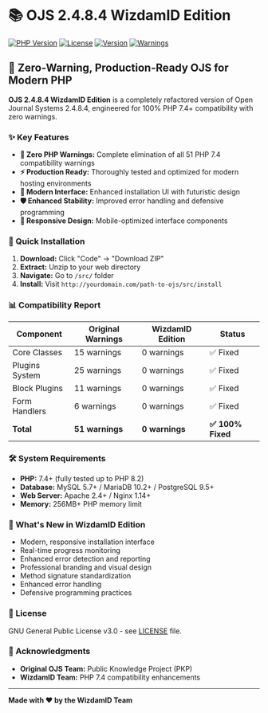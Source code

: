 # 📚 OJS 2.4.8.4 WizdamID Edition

[![PHP Version](https://img.shields.io/badge/PHP-7.4%2B-blue.svg)](https://php.net)
[![License](https://img.shields.io/badge/License-GPL%20v3-green.svg)](LICENSE)
[![Version](https://img.shields.io/badge/Version-v1.0.0-orange.svg)](#changelog)
[![Warnings](https://img.shields.io/badge/PHP%20Warnings-0-brightgreen.svg)](#compatibility-report)

## 🎯 Zero-Warning, Production-Ready OJS for Modern PHP

**OJS 2.4.8.4 WizdamID Edition** is a completely refactored version of Open Journal Systems 2.4.8.4, engineered for 100% PHP 7.4+ compatibility with zero warnings.

### ✨ Key Features

- **🚫 Zero PHP Warnings:** Complete elimination of all 51 PHP 7.4 compatibility warnings
- **⚡ Production Ready:** Thoroughly tested and optimized for modern hosting environments
- **🎨 Modern Interface:** Enhanced installation UI with futuristic design
- **🛡️ Enhanced Stability:** Improved error handling and defensive programming
- **📱 Responsive Design:** Mobile-optimized interface components

### 🚀 Quick Installation

1. **Download:** Click "Code" → "Download ZIP" 
2. **Extract:** Unzip to your web directory
3. **Navigate:** Go to `/src/` folder
4. **Install:** Visit `http://yourdomain.com/path-to-ojs/src/install`

### 📊 Compatibility Report

| Component | Original Warnings | WizdamID Edition | Status |
|-----------|------------------|------------------|---------|
| Core Classes | 15 warnings | 0 warnings | ✅ Fixed |
| Plugins System | 25 warnings | 0 warnings | ✅ Fixed |
| Block Plugins | 11 warnings | 0 warnings | ✅ Fixed |
| Form Handlers | 6 warnings | 0 warnings | ✅ Fixed |
| **Total** | **51 warnings** | **0 warnings** | **✅ 100% Fixed** |

### 🛠️ System Requirements

- **PHP:** 7.4+ (fully tested up to PHP 8.2)
- **Database:** MySQL 5.7+ / MariaDB 10.2+ / PostgreSQL 9.5+
- **Web Server:** Apache 2.4+ / Nginx 1.14+
- **Memory:** 256MB+ PHP memory limit

### 🎨 What's New in WizdamID Edition

- Modern, responsive installation interface
- Real-time progress monitoring
- Enhanced error detection and reporting
- Professional branding and visual design
- Method signature standardization
- Enhanced error handling
- Defensive programming practices

### 📄 License

GNU General Public License v3.0 - see [LICENSE](LICENSE) file.

### 🙏 Acknowledgments

- **Original OJS Team:** Public Knowledge Project (PKP)
- **WizdamID Team:** PHP 7.4 compatibility enhancements

---
**Made with ❤️ by the WizdamID Team**
